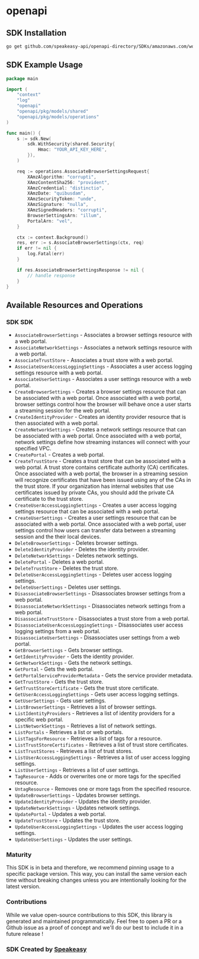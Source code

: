 # openapi

<!-- Start SDK Installation -->
## SDK Installation

```bash
go get github.com/speakeasy-api/openapi-directory/SDKs/amazonaws.com/workspaces-web/2020-07-08/go
```
<!-- End SDK Installation -->

## SDK Example Usage
<!-- Start SDK Example Usage -->
```go
package main

import (
    "context"
    "log"
    "openapi"
    "openapi/pkg/models/shared"
    "openapi/pkg/models/operations"
)

func main() {
    s := sdk.New(
        sdk.WithSecurity(shared.Security{
            Hmac: "YOUR_API_KEY_HERE",
        }),
    )

    req := operations.AssociateBrowserSettingsRequest{
        XAmzAlgorithm: "corrupti",
        XAmzContentSha256: "provident",
        XAmzCredential: "distinctio",
        XAmzDate: "quibusdam",
        XAmzSecurityToken: "unde",
        XAmzSignature: "nulla",
        XAmzSignedHeaders: "corrupti",
        BrowserSettingsArn: "illum",
        PortalArn: "vel",
    }

    ctx := context.Background()
    res, err := s.AssociateBrowserSettings(ctx, req)
    if err != nil {
        log.Fatal(err)
    }

    if res.AssociateBrowserSettingsResponse != nil {
        // handle response
    }
}
```
<!-- End SDK Example Usage -->

<!-- Start SDK Available Operations -->
## Available Resources and Operations

### SDK SDK

* `AssociateBrowserSettings` - Associates a browser settings resource with a web portal.
* `AssociateNetworkSettings` - Associates a network settings resource with a web portal.
* `AssociateTrustStore` - Associates a trust store with a web portal.
* `AssociateUserAccessLoggingSettings` - Associates a user access logging settings resource with a web portal.
* `AssociateUserSettings` - Associates a user settings resource with a web portal.
* `CreateBrowserSettings` - Creates a browser settings resource that can be associated with a web portal. Once associated with a web portal, browser settings control how the browser will behave once a user starts a streaming session for the web portal. 
* `CreateIdentityProvider` - Creates an identity provider resource that is then associated with a web portal.
* `CreateNetworkSettings` - Creates a network settings resource that can be associated with a web portal. Once associated with a web portal, network settings define how streaming instances will connect with your specified VPC. 
* `CreatePortal` - Creates a web portal.
* `CreateTrustStore` - Creates a trust store that can be associated with a web portal. A trust store contains certificate authority (CA) certificates. Once associated with a web portal, the browser in a streaming session will recognize certificates that have been issued using any of the CAs in the trust store. If your organization has internal websites that use certificates issued by private CAs, you should add the private CA certificate to the trust store. 
* `CreateUserAccessLoggingSettings` - Creates a user access logging settings resource that can be associated with a web portal.
* `CreateUserSettings` - Creates a user settings resource that can be associated with a web portal. Once associated with a web portal, user settings control how users can transfer data between a streaming session and the their local devices. 
* `DeleteBrowserSettings` - Deletes browser settings.
* `DeleteIdentityProvider` - Deletes the identity provider.
* `DeleteNetworkSettings` - Deletes network settings.
* `DeletePortal` - Deletes a web portal.
* `DeleteTrustStore` - Deletes the trust store.
* `DeleteUserAccessLoggingSettings` - Deletes user access logging settings.
* `DeleteUserSettings` - Deletes user settings.
* `DisassociateBrowserSettings` - Disassociates browser settings from a web portal.
* `DisassociateNetworkSettings` - Disassociates network settings from a web portal.
* `DisassociateTrustStore` - Disassociates a trust store from a web portal.
* `DisassociateUserAccessLoggingSettings` - Disassociates user access logging settings from a web portal.
* `DisassociateUserSettings` - Disassociates user settings from a web portal.
* `GetBrowserSettings` - Gets browser settings.
* `GetIdentityProvider` - Gets the identity provider.
* `GetNetworkSettings` - Gets the network settings.
* `GetPortal` - Gets the web portal.
* `GetPortalServiceProviderMetadata` - Gets the service provider metadata.
* `GetTrustStore` - Gets the trust store.
* `GetTrustStoreCertificate` - Gets the trust store certificate.
* `GetUserAccessLoggingSettings` - Gets user access logging settings.
* `GetUserSettings` - Gets user settings.
* `ListBrowserSettings` - Retrieves a list of browser settings.
* `ListIdentityProviders` - Retrieves a list of identity providers for a specific web portal.
* `ListNetworkSettings` - Retrieves a list of network settings.
* `ListPortals` - Retrieves a list or web portals.
* `ListTagsForResource` - Retrieves a list of tags for a resource.
* `ListTrustStoreCertificates` - Retrieves a list of trust store certificates.
* `ListTrustStores` - Retrieves a list of trust stores.
* `ListUserAccessLoggingSettings` - Retrieves a list of user access logging settings.
* `ListUserSettings` - Retrieves a list of user settings.
* `TagResource` - Adds or overwrites one or more tags for the specified resource.
* `UntagResource` - Removes one or more tags from the specified resource.
* `UpdateBrowserSettings` - Updates browser settings.
* `UpdateIdentityProvider` - Updates the identity provider. 
* `UpdateNetworkSettings` - Updates network settings.
* `UpdatePortal` - Updates a web portal.
* `UpdateTrustStore` - Updates the trust store.
* `UpdateUserAccessLoggingSettings` - Updates the user access logging settings.
* `UpdateUserSettings` - Updates the user settings.
<!-- End SDK Available Operations -->

### Maturity

This SDK is in beta and therefore, we recommend pinning usage to a specific package version.
This way, you can install the same version each time without breaking changes unless you are intentionally
looking for the latest version.

### Contributions

While we value open-source contributions to this SDK, this library is generated and maintained programmatically.
Feel free to open a PR or a Github issue as a proof of concept and we'll do our best to include it in a future release !

### SDK Created by [Speakeasy](https://docs.speakeasyapi.dev/docs/using-speakeasy/client-sdks)
